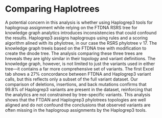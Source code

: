 # Comparing Haplotrees
 
A potential concern in this analysis is whether using Haplogrep3 tools for haplogroup assignment while relying on the FTDNA RSRS tree for knowledge graph analytics introduces inconsistencies that could confound the results.  Haplogrep3 assigns haplogroups using rules and a scoring algorithm alined with its phylotree, in our case the RSRS phylotree v 17.  The knowledge graph treeis based on the FTDNA tree with modification to create the dnode tree. The analysis comparing these three trees are hreveals they are ighly similar in their topology and variant definitions. The knowledge graph, however, is not limited to just the variants used in either tree—it contains a far more comprehensive set of variants. The first Excel tab shows a 27% concordance between FTDNA and Haplogrep3 variant calls, but this reflects only a subset of the full variant dataset. Our comparison of deletions, insertions, and back mutations confirms that 99.8% of Haplogrep3 variants are present in the dataset, reinforcing that the analytics are not constrained by tree-specific variants. This analysis shows that the FTDAN and Haplogrep3 phylotrees topologies are well aligned and do not confound the conclusions that observed variants are often missing in the haplogroup assignments by the Haplogrep3 tools.


